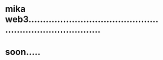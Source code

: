 # mika web3..............................................................................
# soon.....
